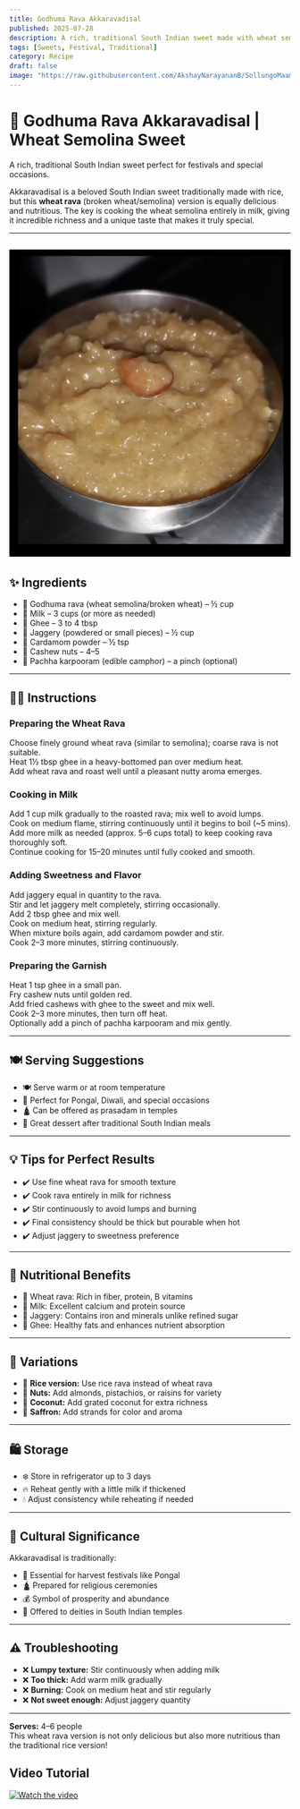```yaml
---
title: Godhuma Rava Akkaravadisal  
published: 2025-07-28  
description: A rich, traditional South Indian sweet made with wheat semolina, jaggery, and ghee — perfect for festivals and special occasions.  
tags: [Sweets, Festival, Traditional]  
category: Recipe  
draft: false  
image: "https://raw.githubusercontent.com/AkshayNarayananB/SollungoMaami/master/images/godhuma rava sweet.jpg" 
---
```


# 🍚 Godhuma Rava Akkaravadisal | Wheat Semolina Sweet

A rich, traditional South Indian sweet perfect for festivals and special occasions.

Akkaravadisal is a beloved South Indian sweet traditionally made with rice, but this **wheat rava** (broken wheat/semolina) version is equally delicious and nutritious. The key is cooking the wheat semolina entirely in milk, giving it incredible richness and a unique taste that makes it truly special.

---
![godhuma rava sweet](https://raw.githubusercontent.com/AkshayNarayananB/SollungoMaami/master/images/godhuma%20rava%20sweet.jpg)
---

## ✨ Ingredients

- 🌾 Godhuma rava (wheat semolina/broken wheat) – ½ cup  
- 🥛 Milk – 3 cups (or more as needed)  
- 🧈 Ghee – 3 to 4 tbsp  
- 🍬 Jaggery (powdered or small pieces) – ½ cup  
- 🌿 Cardamom powder – ½ tsp  
- 🥜 Cashew nuts – 4–5  
- 🌿 Pachha karpooram (edible camphor) – a pinch (optional)  

---

## 👩‍🍳 Instructions

### Preparing the Wheat Rava  
 Choose finely ground wheat rava (similar to semolina); coarse rava is not suitable.  
 Heat 1½ tbsp ghee in a heavy-bottomed pan over medium heat.  
 Add wheat rava and roast well until a pleasant nutty aroma emerges.  

### Cooking in Milk  
 Add 1 cup milk gradually to the roasted rava; mix well to avoid lumps.  
 Cook on medium flame, stirring continuously until it begins to boil (~5 mins).  
 Add more milk as needed (approx. 5–6 cups total) to keep cooking rava thoroughly soft.  
 Continue cooking for 15–20 minutes until fully cooked and smooth.  

### Adding Sweetness and Flavor  
 Add jaggery equal in quantity to the rava.  
 Stir and let jaggery melt completely, stirring occasionally.  
 Add 2 tbsp ghee and mix well.  
 Cook on medium heat, stirring regularly.  
 When mixture boils again, add cardamom powder and stir.  
 Cook 2–3 more minutes, stirring continuously.  

### Preparing the Garnish  
 Heat 1 tsp ghee in a small pan.  
 Fry cashew nuts until golden red.  
 Add fried cashews with ghee to the sweet and mix well.  
 Cook 2–3 more minutes, then turn off heat.  
 Optionally add a pinch of pachha karpooram and mix gently.  

---

## 🍽️ Serving Suggestions

- 🍽️ Serve warm or at room temperature  
- 🎉 Perfect for Pongal, Diwali, and special occasions  
- 🛕 Can be offered as prasadam in temples  
- 🍛 Great dessert after traditional South Indian meals  

---

## 💡 Tips for Perfect Results

- ✔️ Use fine wheat rava for smooth texture  
- ✔️ Cook rava entirely in milk for richness  
- ✔️ Stir continuously to avoid lumps and burning  
- ✔️ Final consistency should be thick but pourable when hot  
- ✔️ Adjust jaggery to sweetness preference  

---

## 🥥 Nutritional Benefits

- 🌾 Wheat rava: Rich in fiber, protein, B vitamins  
- 🥛 Milk: Excellent calcium and protein source  
- 🍬 Jaggery: Contains iron and minerals unlike refined sugar  
- 🧈 Ghee: Healthy fats and enhances nutrient absorption  

---

## 🌟 Variations

- 🍚 **Rice version:** Use rice rava instead of wheat rava  
- 🥜 **Nuts:** Add almonds, pistachios, or raisins for variety  
- 🥥 **Coconut:** Add grated coconut for extra richness  
- 🌸 **Saffron:** Add strands for color and aroma  

---

## 🛍️ Storage

- ❄️ Store in refrigerator up to 3 days  
- 🔥 Reheat gently with a little milk if thickened  
- 💧 Adjust consistency while reheating if needed  

---

## 🎉 Cultural Significance

Akkaravadisal is traditionally:  
- 🌾 Essential for harvest festivals like Pongal  
- 🛕 Prepared for religious ceremonies  
- 💰 Symbol of prosperity and abundance  
- 🙏 Offered to deities in South Indian temples  

---

## ⚠️ Troubleshooting

- ❌ **Lumpy texture:** Stir continuously when adding milk  
- ❌ **Too thick:** Add warm milk gradually  
- ❌ **Burning:** Cook on medium heat and stir regularly  
- ❌ **Not sweet enough:** Adjust jaggery quantity  

---

**Serves:** 4–6 people  
This wheat rava version is not only delicious but also more nutritious than the traditional rice version!

## Video Tutorial

[![Watch the video](https://img.youtube.com/vi/VIDEO_ID/0.jpg)](https://youtu.be/VMphhqsKDZ0?si=7YUUOghCwkL45jjL)



